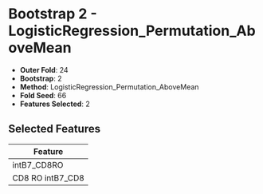 # Bootstrap 2 - LogisticRegression_Permutation_AboveMean

- **Outer Fold**: 24
- **Bootstrap**: 2
- **Method**: LogisticRegression_Permutation_AboveMean
- **Fold Seed**: 66
- **Features Selected**: 2

## Selected Features

| Feature |
|---------|
| intB7_CD8RO |
| CD8 RO intB7_CD8 |
